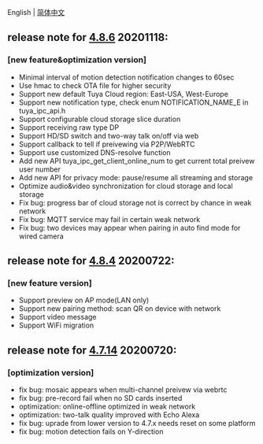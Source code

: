 English | [简体中文](./release_note_zh-CN.md)

## release note for **[4.8.6](./dowload_list_4.8.6.md)** 20201118:
### [new feature&optimization version]
- Minimal interval of motion detection notification changes to 60sec
- Use hmac to check OTA file for higher security
- Support new default Tuya Cloud region: East-USA, West-Europe
- Support new notification type, check enum NOTIFICATION_NAME_E in tuya_ipc_api.h
- Support configurable cloud storage slice duration
- Support receiving raw type DP
- Support HD/SD switch and two-way talk on/off via web
- Support callback to tell if preivewing via P2P/WebRTC
- Support use customized DNS-resolve function
- Add new API tuya_ipc_get_client_online_num to get current total preivew user number
- Add new API for privacy mode: pause/resume all streaming and storage
- Optimize audio&video synchronization for cloud storage and local storage
- Fix bug: progress bar of cloud storage not is correct by chance in weak network
- Fix bug: MQTT service may fail in certain weak network
- Fix bug: two devices may appear when pairing in auto find mode for wired camera

## release note for **[4.8.4](./dowload_list_4.8.4.md)** 20200722:
### [new feature version]
- Support preview on AP mode(LAN only)
- Support new pairing method: scan QR on device with network
- Support video message
- Support WiFi migration

## release note for **[4.7.14](./dowload_list_4.7.14.md)** 20200720:
### [optimization version]
- fix bug: mosaic appears when multi-channel preivew via webrtc
- fix bug: pre-record fail when no SD cards inserted
- optimization: online-offline optimized in weak network
- optimization: two-talk quality improved with Echo Alexa 
- fix bug: uprade from lower version to 4.7.x needs reset on some platform
- fix bug: motion detection fails on Y-direction
